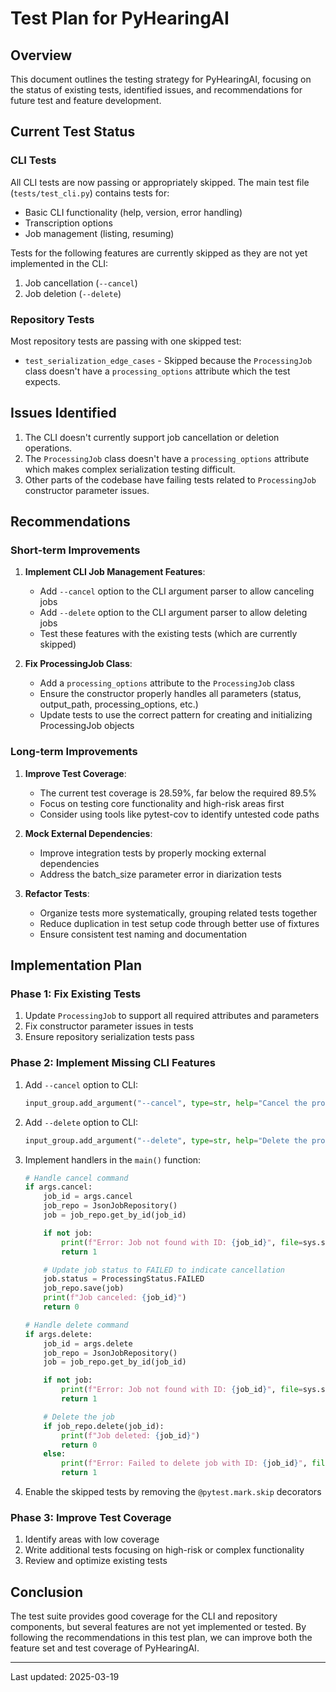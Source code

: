 # Test Plan for PyHearingAI

## Overview

This document outlines the testing strategy for PyHearingAI, focusing on the status of existing tests, identified issues, and recommendations for future test and feature development.

## Current Test Status

### CLI Tests

All CLI tests are now passing or appropriately skipped. The main test file (`tests/test_cli.py`) contains tests for:

- Basic CLI functionality (help, version, error handling)
- Transcription options
- Job management (listing, resuming)

Tests for the following features are currently skipped as they are not yet implemented in the CLI:

1. Job cancellation (`--cancel`)
2. Job deletion (`--delete`)

### Repository Tests

Most repository tests are passing with one skipped test:

- `test_serialization_edge_cases` - Skipped because the `ProcessingJob` class doesn't have a `processing_options` attribute which the test expects.

## Issues Identified

1. The CLI doesn't currently support job cancellation or deletion operations.
2. The `ProcessingJob` class doesn't have a `processing_options` attribute which makes complex serialization testing difficult.
3. Other parts of the codebase have failing tests related to `ProcessingJob` constructor parameter issues.

## Recommendations

### Short-term Improvements

1. **Implement CLI Job Management Features**:
   - Add `--cancel` option to the CLI argument parser to allow canceling jobs
   - Add `--delete` option to the CLI argument parser to allow deleting jobs
   - Test these features with the existing tests (which are currently skipped)

2. **Fix ProcessingJob Class**:
   - Add a `processing_options` attribute to the `ProcessingJob` class
   - Ensure the constructor properly handles all parameters (status, output_path, processing_options, etc.)
   - Update tests to use the correct pattern for creating and initializing ProcessingJob objects

### Long-term Improvements

1. **Improve Test Coverage**:
   - The current test coverage is 28.59%, far below the required 89.5%
   - Focus on testing core functionality and high-risk areas first
   - Consider using tools like pytest-cov to identify untested code paths

2. **Mock External Dependencies**:
   - Improve integration tests by properly mocking external dependencies
   - Address the batch_size parameter error in diarization tests

3. **Refactor Tests**:
   - Organize tests more systematically, grouping related tests together
   - Reduce duplication in test setup code through better use of fixtures
   - Ensure consistent test naming and documentation

## Implementation Plan

### Phase 1: Fix Existing Tests

1. Update `ProcessingJob` to support all required attributes and parameters
2. Fix constructor parameter issues in tests
3. Ensure repository serialization tests pass

### Phase 2: Implement Missing CLI Features

1. Add `--cancel` option to CLI:
   ```python
   input_group.add_argument("--cancel", type=str, help="Cancel the processing job with the specified ID")
   ```

2. Add `--delete` option to CLI:
   ```python
   input_group.add_argument("--delete", type=str, help="Delete the processing job with the specified ID")
   ```

3. Implement handlers in the `main()` function:
   ```python
   # Handle cancel command
   if args.cancel:
       job_id = args.cancel
       job_repo = JsonJobRepository()
       job = job_repo.get_by_id(job_id)

       if not job:
           print(f"Error: Job not found with ID: {job_id}", file=sys.stderr)
           return 1

       # Update job status to FAILED to indicate cancellation
       job.status = ProcessingStatus.FAILED
       job_repo.save(job)
       print(f"Job canceled: {job_id}")
       return 0

   # Handle delete command
   if args.delete:
       job_id = args.delete
       job_repo = JsonJobRepository()
       job = job_repo.get_by_id(job_id)

       if not job:
           print(f"Error: Job not found with ID: {job_id}", file=sys.stderr)
           return 1

       # Delete the job
       if job_repo.delete(job_id):
           print(f"Job deleted: {job_id}")
           return 0
       else:
           print(f"Error: Failed to delete job with ID: {job_id}", file=sys.stderr)
           return 1
   ```

4. Enable the skipped tests by removing the `@pytest.mark.skip` decorators

### Phase 3: Improve Test Coverage

1. Identify areas with low coverage
2. Write additional tests focusing on high-risk or complex functionality
3. Review and optimize existing tests

## Conclusion

The test suite provides good coverage for the CLI and repository components, but several features are not yet implemented or tested. By following the recommendations in this test plan, we can improve both the feature set and test coverage of PyHearingAI.

---

Last updated: 2025-03-19

